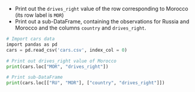 - Print out the `drives_right` value of the row corresponding to Morocco (its row label is `MOR`)
- Print out a sub-DataFrame, containing the observations for Russia and Morocco and the columns `country` and `drives_right`.
```Python
# Import cars data
import pandas as pd
cars = pd.read_csv('cars.csv', index_col = 0)

# Print out drives_right value of Morocco
print(cars.loc["MOR", "drives_right"])

# Print sub-DataFrame
print(cars.loc[["RU", "MOR"], ["country", "drives_right"]])
```